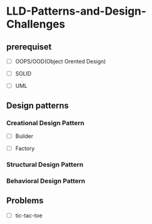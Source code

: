 # LLD-Patterns-and-Design-Challenges

## prerequiset 
- [ ] OOPS/OOD(Object Orented Design)
- [ ] SOLID
- [ ] UML


## Design patterns
### Creational Design Pattern
- [ ] Builder
- [ ] Factory 


### Structural Design Pattern



### Behavioral Design Pattern

## Problems
- [ ] tic-tac-toe